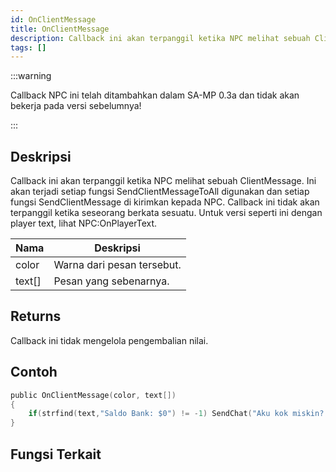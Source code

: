 ```yaml
---
id: OnClientMessage
title: OnClientMessage
description: Callback ini akan terpanggil ketika NPC melihat sebuah ClientMessage.
tags: []
---
```


:::warning

Callback NPC ini telah ditambahkan dalam SA-MP 0.3a dan tidak akan bekerja pada versi sebelumnya!

:::

## Deskripsi

Callback ini akan terpanggil ketika NPC melihat sebuah ClientMessage. Ini akan terjadi setiap fungsi SendClientMessageToAll digunakan dan setiap fungsi SendClientMessage di kirimkan kepada NPC. Callback ini tidak akan terpanggil ketika seseorang berkata sesuatu. Untuk versi seperti ini dengan player text, lihat NPC:OnPlayerText.

| Nama   | Deskripsi                       |
| ------ | ------------------------------- |
| color  | Warna dari pesan tersebut.      |
| text[] | Pesan yang sebenarnya.          |

## Returns

Callback ini tidak mengelola pengembalian nilai.

## Contoh

```c
public OnClientMessage(color, text[])
{
    if(strfind(text,"Saldo Bank: $0") != -1) SendChat("Aku kok miskin? :(");
}
```

## Fungsi Terkait
